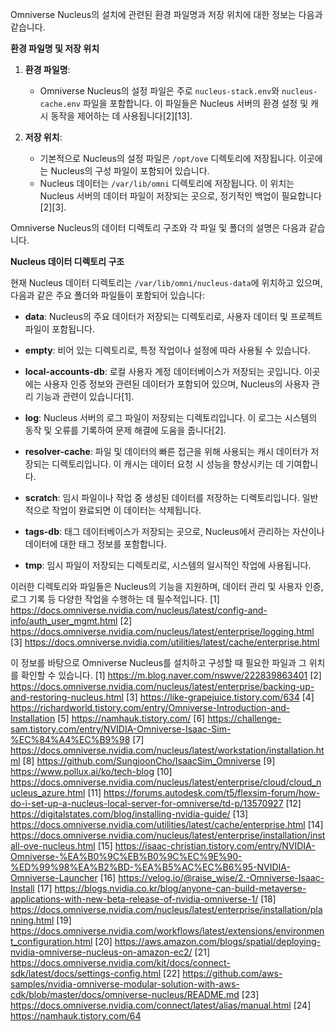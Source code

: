 Omniverse Nucleus의 설치에 관련된 환경 파일명과 저장 위치에 대한 정보는 다음과 같습니다.

**환경 파일명 및 저장 위치**

1. **환경 파일명**:
   - Omniverse Nucleus의 설정 파일은 주로 `nucleus-stack.env`와 `nucleus-cache.env` 파일을 포함합니다. 이 파일들은 Nucleus 서버의 환경 설정 및 캐시 동작을 제어하는 데 사용됩니다[2][13].

2. **저장 위치**:
   - 기본적으로 Nucleus의 설정 파일은 `/opt/ove` 디렉토리에 저장됩니다. 이곳에는 Nucleus의 구성 파일이 포함되어 있습니다.
   - Nucleus 데이터는 `/var/lib/omni` 디렉토리에 저장됩니다. 이 위치는 Nucleus 서버의 데이터 파일이 저장되는 곳으로, 정기적인 백업이 필요합니다[2][3].
  

Omniverse Nucleus의 데이터 디렉토리 구조와 각 파일 및 폴더의 설명은 다음과 같습니다.

**Nucleus 데이터 디렉토리 구조**

현재 Nucleus 데이터 디렉토리는 `/var/lib/omni/nucleus-data`에 위치하고 있으며, 다음과 같은 주요 폴더와 파일들이 포함되어 있습니다:

- **data**: Nucleus의 주요 데이터가 저장되는 디렉토리로, 사용자 데이터 및 프로젝트 파일이 포함됩니다.

- **empty**: 비어 있는 디렉토리로, 특정 작업이나 설정에 따라 사용될 수 있습니다.

- **local-accounts-db**: 로컬 사용자 계정 데이터베이스가 저장되는 곳입니다. 이곳에는 사용자 인증 정보와 관련된 데이터가 포함되어 있으며, Nucleus의 사용자 관리 기능과 관련이 있습니다[1].

- **log**: Nucleus 서버의 로그 파일이 저장되는 디렉토리입니다. 이 로그는 시스템의 동작 및 오류를 기록하여 문제 해결에 도움을 줍니다[2].

- **resolver-cache**: 파일 및 데이터의 빠른 접근을 위해 사용되는 캐시 데이터가 저장되는 디렉토리입니다. 이 캐시는 데이터 요청 시 성능을 향상시키는 데 기여합니다.

- **scratch**: 임시 파일이나 작업 중 생성된 데이터를 저장하는 디렉토리입니다. 일반적으로 작업이 완료되면 이 데이터는 삭제됩니다.

- **tags-db**: 태그 데이터베이스가 저장되는 곳으로, Nucleus에서 관리하는 자산이나 데이터에 대한 태그 정보를 포함합니다.

- **tmp**: 임시 파일이 저장되는 디렉토리로, 시스템의 일시적인 작업에 사용됩니다.

이러한 디렉토리와 파일들은 Nucleus의 기능을 지원하며, 데이터 관리 및 사용자 인증, 로그 기록 등 다양한 작업을 수행하는 데 필수적입니다.
[1] https://docs.omniverse.nvidia.com/nucleus/latest/config-and-info/auth_user_mgmt.html
[2] https://docs.omniverse.nvidia.com/nucleus/latest/enterprise/logging.html
[3] https://docs.omniverse.nvidia.com/utilities/latest/cache/enterprise.html

이 정보를 바탕으로 Omniverse Nucleus를 설치하고 구성할 때 필요한 파일과 그 위치를 확인할 수 있습니다.
[1] https://m.blog.naver.com/nswve/222839863401
[2] https://docs.omniverse.nvidia.com/nucleus/latest/enterprise/backing-up-and-restoring-nucleus.html
[3] https://like-grapejuice.tistory.com/634
[4] https://richardworld.tistory.com/entry/Omniverse-Introduction-and-Installation
[5] https://namhauk.tistory.com/
[6] https://challenge-sam.tistory.com/entry/NVIDIA-Omniverse-Isaac-Sim-%EC%84%A4%EC%B9%98
[7] https://docs.omniverse.nvidia.com/nucleus/latest/workstation/installation.html
[8] https://github.com/SungjoonCho/IsaacSim_Omniverse
[9] https://www.pollux.ai/ko/tech-blog
[10] https://docs.omniverse.nvidia.com/nucleus/latest/enterprise/cloud/cloud_nucleus_azure.html
[11] https://forums.autodesk.com/t5/flexsim-forum/how-do-i-set-up-a-nucleus-local-server-for-omniverse/td-p/13570927
[12] https://digitalstates.com/blog/installing-nvidia-guide/
[13] https://docs.omniverse.nvidia.com/utilities/latest/cache/enterprise.html
[14] https://docs.omniverse.nvidia.com/nucleus/latest/enterprise/installation/install-ove-nucleus.html
[15] https://isaac-christian.tistory.com/entry/NVIDIA-Omniverse-%EA%B0%9C%EB%B0%9C%EC%9E%90-%ED%99%98%EA%B2%BD-%EA%B5%AC%EC%B6%95-NVIDIA-Omniverse-Launcher
[16] https://velog.io/@raise_wise/2.-Omniverse-Isaac-Install
[17] https://blogs.nvidia.co.kr/blog/anyone-can-build-metaverse-applications-with-new-beta-release-of-nvidia-omniverse-1/
[18] https://docs.omniverse.nvidia.com/nucleus/latest/enterprise/installation/planning.html
[19] https://docs.omniverse.nvidia.com/workflows/latest/extensions/environment_configuration.html
[20] https://aws.amazon.com/blogs/spatial/deploying-nvidia-omniverse-nucleus-on-amazon-ec2/
[21] https://docs.omniverse.nvidia.com/kit/docs/connect-sdk/latest/docs/settings-config.html
[22] https://github.com/aws-samples/nvidia-omniverse-modular-solution-with-aws-cdk/blob/master/docs/omniverse-nucleus/README.md
[23] https://docs.omniverse.nvidia.com/connect/latest/alias/manual.html
[24] https://namhauk.tistory.com/64
